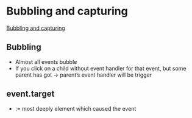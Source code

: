 # Bubbling and capturing
[Bubbling and capturing](https://javascript.info/bubbling-and-capturing)

## Bubbling
* Almost all events bubble
* If you click on a child without event handler for that event, but some parent has got → parent’s event handler will be trigger
## event.target
* := most deeply element which caused the event
